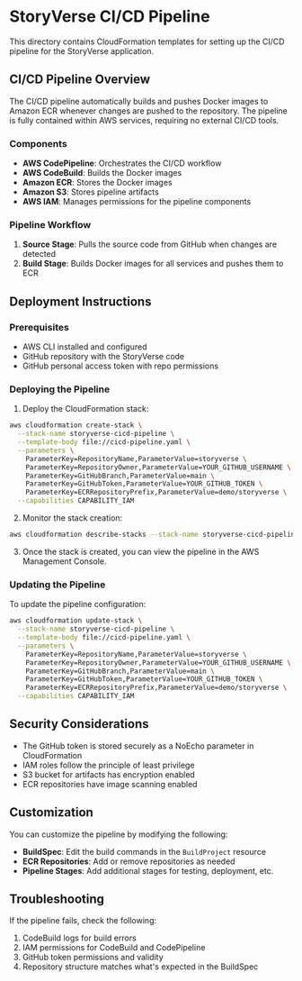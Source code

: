 # StoryVerse CI/CD Pipeline

This directory contains CloudFormation templates for setting up the CI/CD pipeline for the StoryVerse application.

## CI/CD Pipeline Overview

The CI/CD pipeline automatically builds and pushes Docker images to Amazon ECR whenever changes are pushed to the repository. The pipeline is fully contained within AWS services, requiring no external CI/CD tools.

### Components

- **AWS CodePipeline**: Orchestrates the CI/CD workflow
- **AWS CodeBuild**: Builds the Docker images
- **Amazon ECR**: Stores the Docker images
- **Amazon S3**: Stores pipeline artifacts
- **AWS IAM**: Manages permissions for the pipeline components

### Pipeline Workflow

1. **Source Stage**: Pulls the source code from GitHub when changes are detected
2. **Build Stage**: Builds Docker images for all services and pushes them to ECR

## Deployment Instructions

### Prerequisites

- AWS CLI installed and configured
- GitHub repository with the StoryVerse code
- GitHub personal access token with repo permissions

### Deploying the Pipeline

1. Deploy the CloudFormation stack:

```bash
aws cloudformation create-stack \
  --stack-name storyverse-cicd-pipeline \
  --template-body file://cicd-pipeline.yaml \
  --parameters \
    ParameterKey=RepositoryName,ParameterValue=storyverse \
    ParameterKey=RepositoryOwner,ParameterValue=YOUR_GITHUB_USERNAME \
    ParameterKey=GitHubBranch,ParameterValue=main \
    ParameterKey=GitHubToken,ParameterValue=YOUR_GITHUB_TOKEN \
    ParameterKey=ECRRepositoryPrefix,ParameterValue=demo/storyverse \
  --capabilities CAPABILITY_IAM
```

2. Monitor the stack creation:

```bash
aws cloudformation describe-stacks --stack-name storyverse-cicd-pipeline
```

3. Once the stack is created, you can view the pipeline in the AWS Management Console.

### Updating the Pipeline

To update the pipeline configuration:

```bash
aws cloudformation update-stack \
  --stack-name storyverse-cicd-pipeline \
  --template-body file://cicd-pipeline.yaml \
  --parameters \
    ParameterKey=RepositoryName,ParameterValue=storyverse \
    ParameterKey=RepositoryOwner,ParameterValue=YOUR_GITHUB_USERNAME \
    ParameterKey=GitHubBranch,ParameterValue=main \
    ParameterKey=GitHubToken,ParameterValue=YOUR_GITHUB_TOKEN \
    ParameterKey=ECRRepositoryPrefix,ParameterValue=demo/storyverse \
  --capabilities CAPABILITY_IAM
```

## Security Considerations

- The GitHub token is stored securely as a NoEcho parameter in CloudFormation
- IAM roles follow the principle of least privilege
- S3 bucket for artifacts has encryption enabled
- ECR repositories have image scanning enabled

## Customization

You can customize the pipeline by modifying the following:

- **BuildSpec**: Edit the build commands in the `BuildProject` resource
- **ECR Repositories**: Add or remove repositories as needed
- **Pipeline Stages**: Add additional stages for testing, deployment, etc.

## Troubleshooting

If the pipeline fails, check the following:

1. CodeBuild logs for build errors
2. IAM permissions for CodeBuild and CodePipeline
3. GitHub token permissions and validity
4. Repository structure matches what's expected in the BuildSpec
